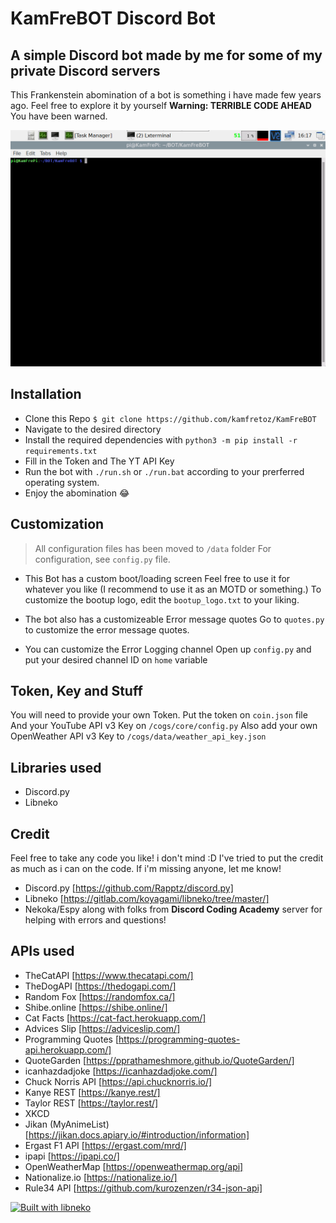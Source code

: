 # KamFreBOT Discord Bot

## A simple Discord bot made by me for some of my private Discord servers

This Frankenstein abomination of a bot is something i have made few years ago.
Feel free to explore it by yourself
**Warning: TERRIBLE CODE AHEAD**
You have been warned.

![Bootup Screen](/screenshot/splash_bootup.gif)

## Installation

* Clone this Repo `$ git clone https://github.com/kamfretoz/KamFreBOT`
* Navigate to the desired directory
* Install the required dependencies with `python3 -m pip install -r requirements.txt`
* Fill in the Token and The YT API Key
* Run the bot with `./run.sh` or `./run.bat` according to your prerferred operating system.
* Enjoy the abomination 😂

## Customization

> All configuration files has been moved to `/data` folder
> For configuration, see `config.py` file.

* This Bot has a custom boot/loading screen
Feel free to use it for whatever you like (I recommend to use it as an MOTD or something.)
To customize the bootup logo, edit the `bootup_logo.txt` to your liking.
  
* The bot also has a customizeable Error message quotes
Go to `quotes.py` to customize the error message quotes.

* You can customize the Error Logging channel
Open up `config.py` and put your desired channel ID on `home` variable

## Token, Key and Stuff

You will need to provide your own Token.
Put the token on `coin.json` file
And your YouTube API v3 Key on `/cogs/core/config.py`
Also add your own OpenWeather API v3 Key to `/cogs/data/weather_api_key.json`

## Libraries used

* Discord.py
* Libneko

## Credit

Feel free to take any code you like! i don't mind :D
I've tried to put the credit as much as i can on the code. If i'm missing anyone, let me know!

* Discord.py [https://github.com/Rapptz/discord.py]
* Libneko    [https://gitlab.com/koyagami/libneko/tree/master/]
* Nekoka/Espy along with folks from **Discord Coding Academy** server for helping with errors and questions!
  
## APIs used

* TheCatAPI [https://www.thecatapi.com/]
* TheDogAPI [https://thedogapi.com/]
* Random Fox [https://randomfox.ca/]
* Shibe.online [https://shibe.online/]
* Cat Facts [https://cat-fact.herokuapp.com/]
* Advices Slip [https://adviceslip.com/]
* Programming Quotes [https://programming-quotes-api.herokuapp.com/]
* QuoteGarden [https://pprathameshmore.github.io/QuoteGarden/]
* icanhazdadjoke [https://icanhazdadjoke.com/]
* Chuck Norris API [https://api.chucknorris.io/]
* Kanye REST [https://kanye.rest/]
* Taylor REST [https://taylor.rest/]
* XKCD
* Jikan (MyAnimeList) [https://jikan.docs.apiary.io/#introduction/information]
* Ergast F1 API [https://ergast.com/mrd/]
* ipapi [https://ipapi.co/]
* OpenWeatherMap [https://openweathermap.org/api]
* Nationalize.io [https://nationalize.io/]
* Rule34 API [https://github.com/kurozenzen/r34-json-api]

[![Built with libneko](https://img.shields.io/badge/built%20with-libneko-ff69b4.svg)](https://gitlab.com/koyagami/libneko)
